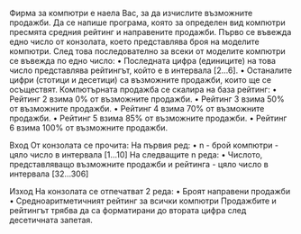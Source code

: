 Фирма за компютри е наела Вас, за да изчислите възможните продажби. Да се напише програма, която за определен вид компютри пресмята средния рейтинг и направените продажби. Първо се въвежда едно число от конзолата, което представлява броя на моделите компютри. След това последователно за всеки от моделите компютри се въвежда по едно число:
•	Последната цифра (единиците) на това число представлява рейтингът, който е в интервала [2…6].
•	Останалите цифри (стотици и десетици) са възможните продажби, които ще се осъществят.
Компютърната продажба се скалира на база рейтинг:
•	Рейтинг 2 взима 0% от  възможните продажби.
•	Рейтинг 3 взима 50% от възможните продажби.
•	Рейтинг 4 взима 70% от възможните продажби.
•	Рейтинг 5 взима 85% от възможните продажби.
•	Рейтинг 6 взима 100% от възможните продажби.

Вход
От конзолата се прочита:
На първия ред:
•	n - брой компютри - цяло число в интервала [1…10]
На следващите n реда:
•	Числото, представляващо възможните продажби и рейтинга - цяло число в интервала [32…306]

Изход
На конзолата се отпечатват 2 редa:
•	Броят направени продажби 
•	Средноаритметичният рейтинг за всички компютри
Продажбите и рейтингът трябва да са форматирани до втората цифра след десетичната запетая.

